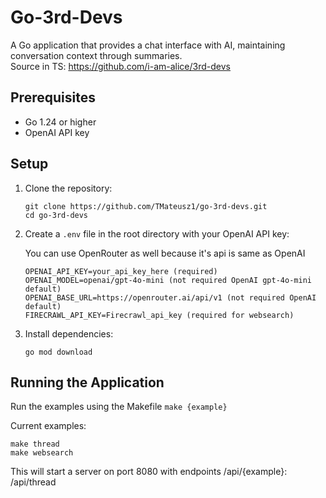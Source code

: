 # Go-3rd-Devs

A Go application that provides a chat interface with AI, maintaining conversation context through summaries. <br>
Source in TS: https://github.com/i-am-alice/3rd-devs

## Prerequisites

- Go 1.24 or higher
- OpenAI API key

## Setup

1. Clone the repository:
   ```
   git clone https://github.com/TMateusz1/go-3rd-devs.git
   cd go-3rd-devs
   ```

2. Create a `.env` file in the root directory with your OpenAI API key:

   You can use OpenRouter as well because it's api is same as OpenAI
   ```
   OPENAI_API_KEY=your_api_key_here (required)
   OPENAI_MODEL=openai/gpt-4o-mini (not required OpenAI gpt-4o-mini default)
   OPENAI_BASE_URL=https://openrouter.ai/api/v1 (not required OpenAI default)
   FIRECRAWL_API_KEY=Firecrawl_api_key (required for websearch)
   ```

3. Install dependencies:
   ```
   go mod download
   ```

## Running the Application

Run the examples using the Makefile ```make {example}```

Current examples:

```
make thread
make websearch
```

This will start a server on port 8080 with endpoints /api/{example}: /api/thread
